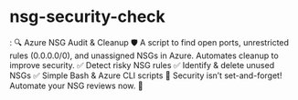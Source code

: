 # nsg-security-check
: 🔍 Azure NSG Audit &amp; Cleanup 🛡 A script to find open ports, unrestricted rules (0.0.0.0/0), and unassigned NSGs in Azure. Automates cleanup to improve security.  ✅ Detect risky NSG rules ✅ Identify &amp; delete unused NSGs ✅ Simple Bash &amp; Azure CLI scripts  📌 Security isn’t set-and-forget! Automate your NSG reviews now. 🚀
